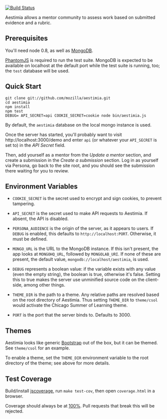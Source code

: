 [![Build Status](https://travis-ci.org/mozilla/aestimia.png)](https://travis-ci.org/mozilla/aestimia)

Aestimia allows a mentor community to assess work based on submitted
evidence and a rubric.

## Prerequisites

You'll need node 0.8, as well as [MongoDB][].

[PhantomJS][] is required to run the test suite. MongoDB is expected
to be available on localhost at the default port while the test suite is
running, too; the `test` database will be used.

## Quick Start

    git clone git://github.com/mozilla/aestimia.git
    cd aestimia
    npm install
    npm test
    DEBUG= API_SECRET=api COOKIE_SECRET=cookie node bin/aestimia.js

By default, the `aestimia` database on the local mongo instance is used.

Once the server has started, you'll probably want to visit
http://localhost:3000/demo and enter `api` (or whatever your `API_SECRET`
is set to) in the *API Secret* field.

Then, add yourself as a mentor from the *Update a mentor* section, and
create a submission in the *Create a submission* section. Log in as
yourself via Persona, go back to the site root, and you should see
the submission there waiting for you to review.

## Environment Variables

* `COOKIE_SECRET` is the secret used to encrypt and sign cookies,
  to prevent tampering.

* `API_SECRET` is the secret used to make API requests to
  Aestimia. If absent, the API is disabled.

* `PERSONA_AUDIENCE` is the origin of the server, as it appears
  to users. If `DEBUG` is enabled, this defaults to
  `http://localhost:PORT`. Otherwise, it must be defined.

* `MONGO_URL` is the URL to the MongoDB instance. If this isn't
  present, the app looks at `MONGOHQ_URL`, followed by
  `MONGOLAB_URI`. If none of these are present, the default value,
  `mongodb://localhost/aestimia`, is used.

* `DEBUG` represents a boolean value: if the variable exists
  with any value (even the empty string), the boolean is true,
  otherwise it's false. Setting this to true makes the server
  use unminified source code on the client-side, among other
  things.

* `THEME_DIR` is the path to a theme. Any relative paths are resolved
  based on the root directory of Aestimia. Thus setting
  `THEME_DIR` to `theme/csol` would activate the Chicago Summer of
  Learning theme.

* `PORT` is the port that the server binds to. Defaults to 3000.

## Themes

Aestimia looks like generic [Bootstrap][] out of the box, but it
can be themed. See `theme/csol` for an example.

To enable a theme, set the `THEME_DIR` environment variable to
the root directory of the theme; see above for more details.

## Test Coverage

Build/install [jscoverage][], run `make test-cov`, then open
`coverage.html` in a browser.

Coverage should always be at [100%][]. Pull requests that break this will
be rejected.

  [Bootstrap]: http://twitter.github.io/bootstrap/
  [MongoDB]: http://www.mongodb.org/
  [PhantomJS]: http://phantomjs.org/
  [bin/aestimia.js]: https://github.com/mozilla/aestimia/blob/master/bin/aestimia.js
  [jscoverage]: https://github.com/visionmedia/node-jscoverage
  [100%]: http://labs.toolness.com/temp/aestimia-coverage.html
